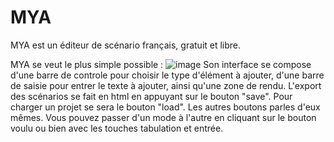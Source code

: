 # MYA
MYA est un éditeur de scénario français, gratuit et libre.

MYA se veut le plus simple possible :
![image](https://github.com/AugustinSpagnolo/MYA/assets/85569876/ab235241-b2e6-47d6-b1b5-2cbc4b7ee84e)
Son interface se compose d'une barre de controle pour choisir le type d'élément à ajouter, d'une barre de saisie pour entrer le texte à ajouter, ainsi qu'une zone de rendu. L'export des scénarios se fait en html en appuyant sur le bouton "save". Pour charger un projet se sera le bouton "load". Les autres boutons parles d'eux mêmes. Vous pouvez passer d'un mode à l'autre en cliquant sur le bouton voulu ou bien avec les touches tabulation et entrée.
